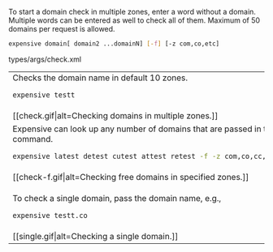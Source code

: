 To start a domain check in multiple zones, enter a word without a domain. Multiple words can be entered as well to check all of them. Maximum of 50 domains per request is allowed.

```sh
expensive domain[ domain2 ...domainN] [-f] [-z com,co,etc]
```

<!-- ```table
[
  ["arg", "description"],
  ["-f, --free", "Display only free domains in the output."],
  ["-z, --zones", "A list of zones to check. Defaults to `com`, `net`, `org`, `biz`, `co`, `cc`, `io`, `bz`, `nu` and `app`."]
]
``` -->

<argufy>types/args/check.xml</argufy>

<table>
<tr/>
<tr><td>
  Checks the domain name in default 10 zones.

```sh
expensive testt
```
</td></tr>
<tr><td>
  [[check.gif|alt=Checking domains in multiple zones.]]
</td></tr>
<tr><td>
  Expensive can look up any number of domains that are passed in the command.

```sh
expensive latest detest cutest attest retest -f -z com,co,cc,io,app
```
</td></tr>
<tr><td>
  [[check-f.gif|alt=Checking free domains in specified zones.]]
</td></tr>

<tr><td>

To check a single domain, pass the domain name, e.g.,

```sh
expensive testt.co
```
</td></tr>
<tr><td>
  [[single.gif|alt=Checking a single domain.]]
</td></tr>
</table>